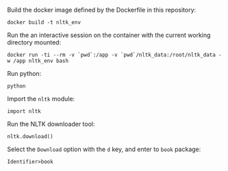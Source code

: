 Build the docker image defined by the Dockerfile in this repository:

    docker build -t nltk_env

Run the an interactive session on the container with the current working
directory mounted:

    docker run -ti --rm -v `pwd`:/app -v `pwd`/nltk_data:/root/nltk_data -w /app nltk_env bash

Run python:

    python

Import the `nltk` module:

    import nltk

Run the NLTK downloader tool:

    nltk.download()

Select the `Download` option with the `d` key, and enter to `book` package:

    Identifier>book
